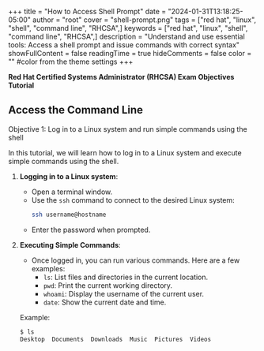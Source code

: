 +++
title = "How to Access Shell Prompt"
date = "2024-01-31T13:18:25-05:00"
author = "root"
cover = "shell-prompt.png"
tags = ["red hat", "linux", "shell", "command line", "RHCSA",]
keywords = ["red hat", "linux", "shell", "command line", "RHCSA",]
description = "Understand and use essential tools: Access a shell prompt and issue commands with correct syntax"
showFullContent = false
readingTime = true
hideComments = false
color = "" #color from the theme settings
+++

**Red Hat Certified Systems Administrator (RHCSA) Exam Objectives Tutorial**

**Access the Command Line**
---

Objective 1: Log in to a Linux system and run simple commands using the shell

In this tutorial, we will learn how to log in to a Linux system and execute simple commands using the shell.

1. **Logging in to a Linux system**: 
   - Open a terminal window.
   - Use the `ssh` command to connect to the desired Linux system: 
     ```bash
     ssh username@hostname
     ```
   - Enter the password when prompted.

2. **Executing Simple Commands**:
   - Once logged in, you can run various commands. Here are a few examples:
     - `ls`: List files and directories in the current location.
     - `pwd`: Print the current working directory.
     - `whoami`: Display the username of the current user.
     - `date`: Show the current date and time.
     
   Example:
   ```bash
   $ ls
   Desktop  Documents  Downloads  Music  Pictures  Videos

